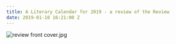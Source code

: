 ```yaml
---
title: A Literary Calendar for 2019 - a review of the Review
date: 2019-01-18 16:21:00 Z
---
```


![review front cover.jpg](/uploads/review%20front%20cover.jpg)